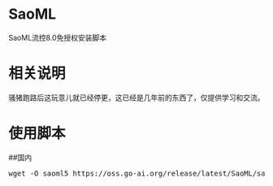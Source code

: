 # SaoML
SaoML流控8.0免授权安装脚本

# 相关说明
骚猪跑路后这玩意儿就已经停更，这已经是几年前的东西了，仅提供学习和交流。

# 使用脚本

##国内
<pre>wget -O saoml5 https://oss.go-ai.org/release/latest/SaoML/saoml5;chmod +x saoml5;./saoml5</pre>

